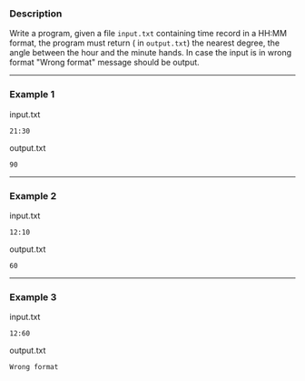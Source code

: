 ### Description

Write a program, given a file `input.txt` containing time record in a HH:MM format, the program must return (
in `output.txt`) the nearest degree, the angle between the hour and the minute hands. In case the input is in wrong
format "Wrong format" message should be output.

* * *

### Example 1

input.txt

```
21:30
```

output.txt

```
90
```

* * *

### Example 2

input.txt

```
12:10
```

output.txt

```
60
```

* * *

### Example 3

input.txt

```
12:60
```

output.txt

```
Wrong format
```